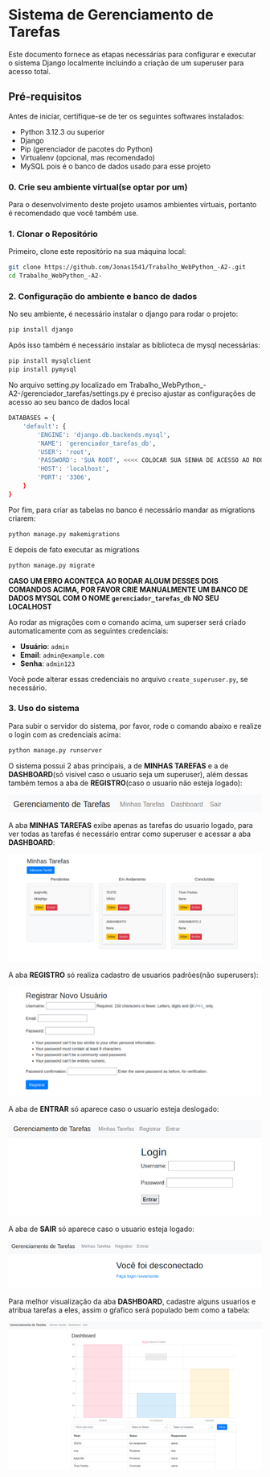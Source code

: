 # Sistema de Gerenciamento de Tarefas 

Este documento fornece as etapas necessárias para configurar e executar o sistema Django localmente incluindo a criação de um superuser para acesso total.

## Pré-requisitos

Antes de iniciar, certifique-se de ter os seguintes softwares instalados:

- Python 3.12.3 ou superior
- Django
- Pip (gerenciador de pacotes do Python)
- Virtualenv (opcional, mas recomendado)
- MySQL pois é o banco de dados usado para esse projeto


### 0. Crie seu ambiente virtual(se optar por um)

Para o desenvolvimento deste projeto usamos ambientes virtuais, portanto é recomendado que você também use. 

### 1. Clonar o Repositório

Primeiro, clone este repositório na sua máquina local:

```bash
git clone https://github.com/Jonas1541/Trabalho_WebPython_-A2-.git
cd Trabalho_WebPython_-A2-
```
### 2. Configuração do ambiente e banco de dados

No seu ambiente, é necessário instalar o django para rodar o projeto:

```bash
pip install django
```

Após isso também é necessário instalar as biblioteca de mysql necessárias:

```bash
pip install mysqlclient
pip install pymysql
```

No arquivo setting.py localizado em Trabalho_WebPython_-A2-/gerenciador_tarefas/settings.py é preciso ajustar as configurações de acesso ao seu banco de dados local

```bash
DATABASES = {
    'default': {
        'ENGINE': 'django.db.backends.mysql',
        'NAME': 'gerenciador_tarefas_db',
        'USER': 'root',
        'PASSWORD': 'SUA ROOT', <<<< COLOCAR SUA SENHA DE ACESSO AO ROOT
        'HOST': 'localhost',
        'PORT': '3306',
    }
}
```

Por fim, para criar as tabelas no banco é necessário mandar as migrations criarem:

```bash
python manage.py makemigrations
```

E depois de fato executar as migrations
```bash
python manage.py migrate
```

**CASO UM ERRO ACONTEÇA AO RODAR ALGUM DESSES DOIS COMANDOS ACIMA, POR FAVOR CRIE MANUALMENTE UM BANCO DE DADOS MYSQL COM O NOME `gerenciador_tarefas_db` NO SEU LOCALHOST**

Ao rodar as migrações com o comando acima, um superser será criado automaticamente com as seguintes credenciais:

- **Usuário**: `admin`
- **Email**: `admin@example.com`
- **Senha**: `admin123`

Você pode alterar essas credenciais no arquivo `create_superuser.py`, se necessário.

### 3. Uso do sistema

Para subir o servidor do sistema, por favor, rode o comando abaixo e realize o login com as credenciais acima:

```bash
python manage.py runserver
```


O sistema possui 2 abas principais, a de **MINHAS TAREFAS** e a de **DASHBOARD**(só visível caso o usuario seja um superuser), além dessas também temos a aba de **REGISTRO**(caso o usuario não esteja logado):

![Todas as Abas](imgs/all_tabs.png)

A aba **MINHAS TAREFAS** exibe apenas as tarefas do usuario logado, para ver todas as tarefas é necessário entrar como superuser e acessar a aba **DASHBOARD**:

![Aba de tarefas](imgs/tab_my_tasks.png)

A aba **REGISTRO** só realiza cadastro de usuarios padrões(não superusers):

![Aba de Registro](imgs/tab_register.png)

A aba de **ENTRAR** só aparece caso o usuario esteja deslogado:

![Aba de Login](imgs/tab_login.png)

A aba de **SAIR** só aparece caso o usuario esteja logado:

![Aba de logout](imgs/tab_logout.png)

Para melhor visualização da aba **DASHBOARD**, cadastre alguns usuarios e atribua tarefas a eles, assim o gŕafico será populado bem como a tabela:

![Aba de Dashboard](imgs/tab_dashboard.png)

